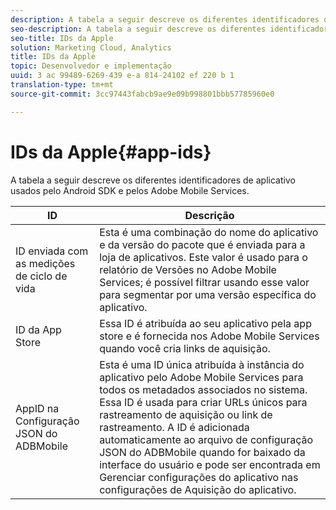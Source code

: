 ```yaml
---
description: A tabela a seguir descreve os diferentes identificadores de aplicativo usados pelo Android SDK e pelos Adobe Mobile Services.
seo-description: A tabela a seguir descreve os diferentes identificadores de aplicativo usados pelo Android SDK e pelos Adobe Mobile Services.
seo-title: IDs da Apple
solution: Marketing Cloud, Analytics
title: IDs da Apple
topic: Desenvolvedor e implementação
uuid: 3 ac 99489-6269-439 e-a 814-24102 ef 220 b 1
translation-type: tm+mt
source-git-commit: 3cc97443fabcb9ae9e09b998801bbb57785960e0

---
```



# IDs da Apple{#app-ids}

A tabela a seguir descreve os diferentes identificadores de aplicativo usados pelo Android SDK e pelos Adobe Mobile Services.

| ID | Descrição |
|--- |--- |
| ID enviada com as medições de ciclo de vida | Esta é uma combinação do nome do aplicativo e da versão do pacote que é enviada para a loja de aplicativos. Este valor é usado para o relatório de Versões no Adobe Mobile Services; é possível filtrar usando esse valor para segmentar por uma versão específica do aplicativo. |
| ID da App Store | Essa ID é atribuída ao seu aplicativo pela app store e é fornecida nos Adobe Mobile Services quando você cria links de aquisição. |
| AppID na Configuração JSON do ADBMobile | Esta é uma ID única atribuída à instância do aplicativo pelo Adobe Mobile Services para todos os metadados associados no sistema. Essa ID é usada para criar URLs únicos para rastreamento de aquisição ou link de rastreamento. A ID é adicionada automaticamente ao arquivo de configuração JSON do ADBMobile quando for baixado da interface do usuário e pode ser encontrada em Gerenciar configurações do aplicativo nas configurações de Aquisição do aplicativo. |